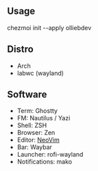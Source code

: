 ## Usage
chezmoi init --apply olliebdev

## Distro
- Arch
- labwc (wayland)

## Software
- Term: Ghostty
- FM: Nautilus / Yazi
- Shell: ZSH
- Browser: Zen
- Editor: [NeoVim](https://github.com/olliebdev/nvim)
- Bar: Waybar
- Launcher: rofi-wayland
- Notifications: mako
